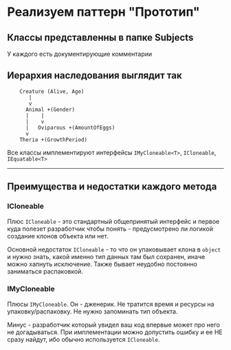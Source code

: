 # Реализуем паттерн "Прототип"

## Классы представленны в папке Subjects

У каждого есть документирующие комментарии

## Иерархия наследования выглядит так

```
    Creature (Alive, Age)
       |
       v
      Animal +(Gender)
      |    |
      |    v
      |   Oviparous +(AmountOfEggs)
      v
    Theria +(GrowthPeriod)
```

Все классы имплементируют интерфейсы `IMyCloneable<T>`, `ICloneable`, `IEquatable<T>`

----

## Преимущества и недостатки каждого метода

### ICloneable

Плюс `ICloneable` - это стандартный общепринятый интерфейс и первое куда полезет разработчик чтобы понять - предусмотрено ли логикой создание клонов объекта или нет.

Основной недостаток `ICloneable` - то что он упаковывает клона в `object` и нужно знать, какой именно тип данных там был сохранен, иначе можно хапнуть исключение. Также бывает неудобно постоянно заниматься распаковкой.

### IMyCloneable

Плюсы `IMyCloneable`. Он - дженерик. Не тратится время и ресурсы на упаковку/распаковку. Не нужно запоминать тип объекта.

Минус - разработчик который увидел ваш код впервые может про него не догадываться. При имплементации можно допустить ошибку и ее НЕ сразу найдут, ибо обычно используется `ICloneable`.
